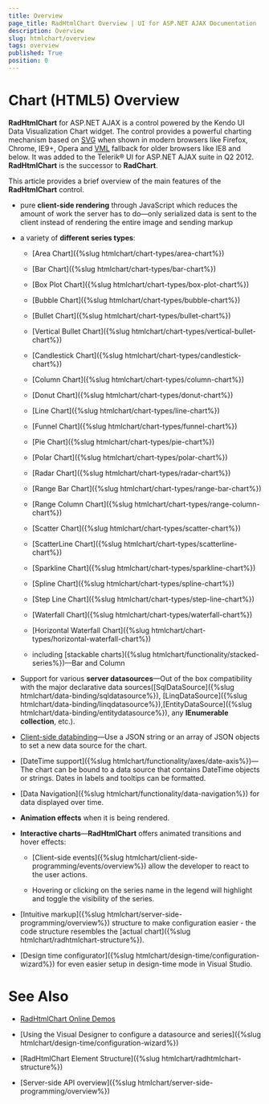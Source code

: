```yaml
---
title: Overview
page_title: RadHtmlChart Overview | UI for ASP.NET AJAX Documentation
description: Overview
slug: htmlchart/overview
tags: overview
published: True
position: 0
---
```


# Chart (HTML5) Overview

**RadHtmlChart** for ASP.NET AJAX is a control powered by the Kendo UI Data Visualization Chart widget. The control provides a powerful charting mechanism based on [SVG](https://en.wikipedia.org/wiki/Scalable_Vector_Graphics) when shown in modern browsers like Firefox, Chrome, IE9+, Opera and [VML](https://en.wikipedia.org/wiki/Vector_Markup_Language) fallback for older browsers like IE8 and below. It was added to the Telerik® UI for ASP.NET AJAX suite in Q2 2012. **RadHtmlChart** is the successor to **RadChart**.

This article provides a brief overview of the main features of the **RadHtmlChart** control.

* pure **client-side rendering** through JavaScript which reduces the amount of work the server has to do—only serialized data is sent to the client instead of rendering the entire image and sending markup

* a variety of **different series types**:

	* [Area Chart]({%slug htmlchart/chart-types/area-chart%})

	* [Bar Chart]({%slug htmlchart/chart-types/bar-chart%})

	* [Box Plot Chart]({%slug htmlchart/chart-types/box-plot-chart%})

	* [Bubble Chart]({%slug htmlchart/chart-types/bubble-chart%})

	* [Bullet Chart]({%slug htmlchart/chart-types/bullet-chart%})

	* [Vertical Bullet Chart]({%slug htmlchart/chart-types/vertical-bullet-chart%})

	* [Candlestick Chart]({%slug htmlchart/chart-types/candlestick-chart%})

	* [Column Chart]({%slug htmlchart/chart-types/column-chart%})

	* [Donut Chart]({%slug htmlchart/chart-types/donut-chart%})

	* [Line Chart]({%slug htmlchart/chart-types/line-chart%})

	* [Funnel Chart]({%slug htmlchart/chart-types/funnel-chart%})

	* [Pie Chart]({%slug htmlchart/chart-types/pie-chart%})

	* [Polar Chart]({%slug htmlchart/chart-types/polar-chart%})

	* [Radar Chart]({%slug htmlchart/chart-types/radar-chart%})

	* [Range Bar Chart]({%slug htmlchart/chart-types/range-bar-chart%})

	* [Range Column Chart]({%slug htmlchart/chart-types/range-column-chart%})

	* [Scatter Chart]({%slug htmlchart/chart-types/scatter-chart%})

	* [ScatterLine Chart]({%slug htmlchart/chart-types/scatterline-chart%})

	* [Sparkline Chart]({%slug htmlchart/chart-types/sparkline-chart%})

	* [Spline Chart]({%slug htmlchart/chart-types/spline-chart%})

	* [Step Line Chart]({%slug htmlchart/chart-types/step-line-chart%})

	* [Waterfall Chart]({%slug htmlchart/chart-types/waterfall-chart%})

	* [Horizontal Waterfall Chart]({%slug htmlchart/chart-types/horizontal-waterfall-chart%})

	* including [stackable charts]({%slug htmlchart/functionality/stacked-series%})—Bar and Column

* Support for various **server datasources**—Out of the box compatibility with the major declarative data sources([SqlDataSource]({%slug htmlchart/data-binding/sqldatasource%}), [LinqDataSource]({%slug htmlchart/data-binding/linqdatasource%}),[EntityDataSource]({%slug htmlchart/data-binding/entitydatasource%}), any **IEnumerable collection**, etc.).

* [Client-side databinding](https://demos.telerik.com/aspnet-ajax/HtmlChart/Examples/clientsidedatabinding/defaultcs.aspx)—Use a JSON string or an array of JSON objects to set a new data source for the chart.

* [DateTime support]({%slug htmlchart/functionality/axes/date-axis%})—The chart can be bound to a data source that contains DateTime objects or strings. Dates in labels and tooltips can be formatted.

* [Data Navigation]({%slug htmlchart/functionality/data-navigation%}) for data displayed over time.

* **Animation effects** when it is being rendered.

* **Interactive charts**—**RadHtmlChart** offers animated transitions and hover effects:

	* [Client-side events]({%slug htmlchart/client-side-programming/events/overview%}) allow the developer to react to the user actions.

	* Hovering or clicking on the series name in the legend will highlight and toggle the visibility of the series.

* [Intuitive markup]({%slug htmlchart/server-side-programming/overview%}) structure to make configuration easier - the code structure resembles the [actual chart]({%slug htmlchart/radhtmlchart-structure%}).

* [Design time configurator]({%slug htmlchart/design-time/configuration-wizard%}) for even easier setup in design-time mode in Visual Studio.

# See Also

 * [RadHtmlChart Online Demos](https://demos.telerik.com/aspnet-ajax/htmlchart/examples/overview/defaultcs.aspx)

 * [Using the Visual Designer to configure a datasource and series]({%slug htmlchart/design-time/configuration-wizard%})

 * [RadHtmlChart Element Structure]({%slug htmlchart/radhtmlchart-structure%})

 * [Server-side API overview]({%slug htmlchart/server-side-programming/overview%})
